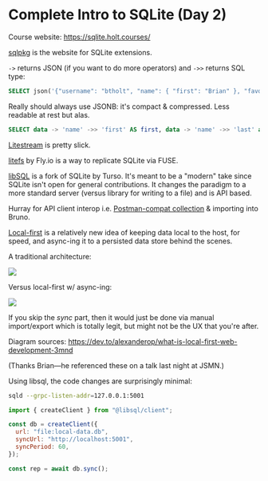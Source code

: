 # Complete Intro to SQLite (Day 2)

Course website: <https://sqlite.holt.courses/>

[sqlpkg](https://sqlpkg.org/) is the website for SQLite extensions.

`->` returns JSON (if you want to do more operators) and `->>` returns SQL type:

```sql
SELECT json('{"username": "btholt", "name": { "first": "Brian" }, "favorites":["Daft Punk", "Radiohead"]}') -> 'name' ->> 'first';
```

Really should always use JSONB: it's compact & compressed. Less readable at rest
but alas.

```sql
SELECT data -> 'name' ->> 'first' AS first, data -> 'name' ->> 'last' as last FROM users;
```

[Litestream](https://litestream.io/) is pretty slick.

[litefs](https://github.com/superfly/litefs) by Fly.io is a way to replicate
SQLite via FUSE.

[libSQL](https://turso.tech/libsql) is a fork of SQLite by Turso. It's meant to
be a "modern" take since SQLite isn't open for general contributions. It changes
the paradigm to a more standard server (versus library for writing to a file)
and is API based.

Hurray for API client interop i.e. [Postman-compat collection](https://sqlite.holt.courses/sqld-collection.json)
& importing into Bruno.

[Local-first](https://localfirstweb.dev/) is a relatively new idea of keeping
data local to the host, for speed, and async-ing it to a persisted data store
behind the scenes.

A traditional architecture:

![](https://media.dev.to/cdn-cgi/image/width=800%2Cheight=%2Cfit=scale-down%2Cgravity=auto%2Cformat=auto/https%3A%2F%2Fdev-to-uploads.s3.amazonaws.com%2Fuploads%2Farticles%2Fdb0yts22tlf5hvvr7eog.png)

Versus local-first w/ async-ing:

![](https://media.dev.to/cdn-cgi/image/width=800%2Cheight=%2Cfit=scale-down%2Cgravity=auto%2Cformat=auto/https%3A%2F%2Fdev-to-uploads.s3.amazonaws.com%2Fuploads%2Farticles%2Fo52ip1qcxpk77yt7ci4z.png)

If you skip the _sync_ part, then it would just be done via manual import/export
which is totally legit, but might not be the UX that you're after.

Diagram sources: <https://dev.to/alexanderop/what-is-local-first-web-development-3mnd>

(Thanks Brian&mdash;he referenced these on a talk last night at JSMN.)

Using libsql, the code changes are surprisingly minimal:

```sh
sqld --grpc-listen-addr=127.0.0.1:5001
```

```js
import { createClient } from "@libsql/client";

const db = createClient({
  url: "file:local-data.db",
  syncUrl: "http://localhost:5001",
  syncPeriod: 60,
});

const rep = await db.sync();
```
